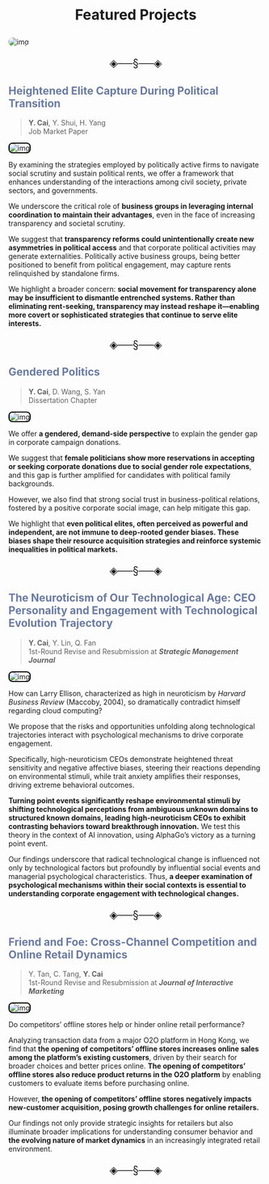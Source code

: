 # <p align="center">Featured Projects</p>

<img 
  src="https://caiyishu.github.io/picx-images-hosting/Research-Landscape-Map.8z6smhoz1z.webp" 
  alt="img" 
  style="max-width:100%; height:auto; border: 0px solid #000; padding: 0px; border-radius: 8px;"
/>

<p align="center" style="font-size:1.5em;">◈──§──◈</p>

## <font color=#6A7BA2>Heightened Elite Capture During Political Transition</font><br />

> **Y. Cai**, Y. Shui, H. Yang<br />Job Market Paper

<img 
  src="https://caiyishu.github.io/picx-images-hosting/image.4qrl9sicgk.webp" 
  alt="img" 
  style="max-width:100%; height:auto; border: 2.4px solid #000; padding: 0px; border-radius: 8px;"
/>

By examining the strategies employed by politically active firms to navigate social scrutiny and sustain political rents, we offer a framework that enhances understanding of the interactions among civil society, private sectors, and governments.

We underscore the critical role of **business groups in leveraging internal coordination to maintain their advantages**, even in the face of increasing transparency and societal scrutiny.

We suggest that **transparency reforms could unintentionally create new asymmetries in political access** and that corporate political activities may generate externalities. Politically active business groups, being better positioned to benefit from political engagement, may capture rents relinquished by standalone firms.

We highlight a broader concern: **social movement for transparency alone may be insufficient to dismantle entrenched systems. Rather than eliminating rent-seeking, transparency may instead reshape it—enabling more covert or sophisticated strategies that continue to serve elite interests.**

<p align="center" style="font-size:1.5em;">◈──§──◈</p>

## <font color=#6A7BA2>Gendered Politics</font>

> **Y. Cai**, D. Wang, S. Yan<br />Dissertation Chapter

<img 
  src="https://caiyishu.github.io/picx-images-hosting/gender.1vyx496fi4.webp" 
  alt="img" 
  style="max-width:100%; height:auto; border: 2.4px solid #000; padding: 0px; border-radius: 8px;"
/>

We offer **a gendered, demand-side perspective** to explain the gender gap in corporate campaign donations.

We suggest that **female politicians show more reservations in accepting or seeking corporate donations due to social gender role expectations**, and this gap is further amplified for candidates with political family backgrounds.

However, we also find that strong social trust in business-political relations, fostered by a positive corporate social image, can help mitigate this gap.

We highlight that **even political elites, often perceived as powerful and independent, are not immune to deep-rooted gender biases. These biases shape their resource acquisition strategies and reinforce systemic inequalities in political markets.**

<p align="center" style="font-size:1.5em;">◈──§──◈</p>

## <font color=#6A7BA2>The Neuroticism of Our Technological Age: CEO Personality and Engagement with Technological Evolution Trajectory</font>

> **Y. Cai**, Y. Lin, Q. Fan<br />1st-Round Revise and Resubmission at ***Strategic Management Journal***

<img 
  src="https://caiyishu.github.io/picx-images-hosting/Snipaste_2025-06-25_11-50-44.3nrvyxyznk.webp" 
  alt="img" 
  style="max-width:100%; height:auto; border: 2.4px solid #000; padding: 0px; border-radius: 8px;"
/>

How can Larry Ellison, characterized as high in neuroticism by *Harvard Business Review* (Maccoby, 2004), so dramatically contradict himself regarding cloud computing?

We propose that the risks and opportunities unfolding along technological trajectories interact with psychological mechanisms to drive corporate engagement.

Specifically, high-neuroticism CEOs demonstrate heightened threat sensitivity and negative affective biases, steering their reactions depending on environmental stimuli, while trait anxiety amplifies their responses, driving extreme behavioral outcomes.

**Turning point events significantly reshape environmental stimuli by shifting technological perceptions from ambiguous unknown domains to structured known domains, leading high-neuroticism CEOs to exhibit contrasting behaviors toward breakthrough innovation.** We test this theory in the context of AI innovation, using AlphaGo’s victory as a turning point event.

Our findings underscore that radical technological change is influenced not only by technological factors but profoundly by influential social events and managerial psychological characteristics. Thus, **a deeper examination of psychological mechanisms within their social contexts is essential to understanding corporate engagement with technological changes.**

<p align="center" style="font-size:1.5em;">◈──§──◈</p>

## <font color=#6A7BA2>Friend and Foe: Cross-Channel Competition and Online Retail Dynamics</font>

> Y. Tan, C. Tang, **Y. Cai**<br />1st-Round Revise and Resubmission at ***Journal of Interactive Marketing***

<img 
  src="https://caiyishu.github.io/picx-images-hosting/Snipaste_2025-06-25_12-15-25.8z6sjomis8.webp" 
  alt="img" 
  style="max-width:100%; height:auto; border: 2.4px solid #000; padding: 0px; border-radius: 8px;"
/>

Do competitors’ offline stores help or hinder online retail performance?

Analyzing transaction data from a major O2O platform in Hong Kong, we find that **the opening of competitors’ offline stores increases online sales among the platform’s existing customers**, driven by their search for broader choices and better prices online. **The opening of competitors’ offline stores  also reduce product returns in the O2O platform** by enabling customers to evaluate items before purchasing online.

However, **the opening of competitors’ offline stores negatively impacts new-customer acquisition, posing growth challenges for online retailers.**

Our findings not only provide strategic insights for retailers but also illuminate broader implications for understanding consumer behavior and **the evolving nature of market dynamics** in an increasingly integrated retail environment.

<p align="center" style="font-size:1.5em;">◈──§──◈</p>